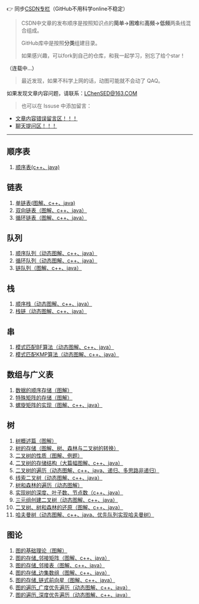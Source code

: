 👉 同步[CSDN专栏](https://blog.csdn.net/weixin_50564032/category_11588008.html?spm=1001.2014.3001.5482)（GitHub不用科学online不稳定）


>CSDN中文章的发布顺序是按照知识点的**简单->困难**和**高频->低频**两条线混合组成。
>
>GitHub库中是按照**分类**组建目录。
>
>如果感兴趣，可以fork到自己的仓库，和我一起学习，别忘了给个star！
>

（连载中...）

>最近发现，如果不科学上网的话，动图可能就不会动了 QAQ。


如果发现文章内容问题，请联系：LChenSED@163.COM

>也可以在 Issuse 中添加留言：
* [文章内容错误留言区！！！](https://github.com/URLeisure/Data_Structure_And_Algorithm-Review/issues/3)
* [聊天提问区！！！](https://github.com/URLeisure/Data_Structure_And_Algorithm-Review/issues/4)


---------------------------------------------
                                                                         
## 顺序表

1. [顺序表(c++、java)](https://github.com/URLeisure/Data_Structure_And_Algorithm-Review/blob/main/art./%E9%A1%BA%E5%BA%8F%E8%A1%A8%EF%BC%88c++%E3%80%81java%EF%BC%89.md)
## 链表
                                                                         
1. [单链表(图解、c++、java)](https://github.com/URLeisure/Data_Structure_And_Algorithm-Review/blob/main/art./%E5%8D%95%E9%93%BE%E8%A1%A8(%E5%9B%BE%E8%A7%A3%E3%80%81c%2B%2B%E3%80%81java).md)
2. [双向链表（图解、c++、java）](https://github.com/URLeisure/Data_Structure_And_Algorithm-Review/blob/main/art./%E5%8F%8C%E5%90%91%E9%93%BE%E8%A1%A8%EF%BC%88%E5%9B%BE%E8%A7%A3%E3%80%81c%2B%2B%E3%80%81java%EF%BC%89.md)
3. [循环链表（图解、c++、java）](https://github.com/URLeisure/Data_Structure_And_Algorithm-Review/blob/main/art./%E5%BE%AA%E7%8E%AF%E9%93%BE%E8%A1%A8%EF%BC%88%E5%9B%BE%E8%A7%A3%E3%80%81c%2B%2B%E3%80%81java%EF%BC%89.md)

## 队列
1. [顺序队列（动态图解、c++、java）](https://github.com/URLeisure/Data_Structure_And_Algorithm-Review/blob/main/art./%E9%A1%BA%E5%BA%8F%E9%98%9F%E5%88%97(%E5%8A%A8%E6%80%81%E5%9B%BE%E8%A7%A3%E3%80%81c%2B%2B%E3%80%81java).md)
2. [循环队列（动态图解、c++、java）](https://github.com/URLeisure/Data_Structure_And_Algorithm-Review/blob/main/art./%E5%BE%AA%E7%8E%AF%E9%98%9F%E5%88%97%EF%BC%88%E5%8A%A8%E6%80%81%E5%9B%BE%E8%A7%A3%E3%80%81c%2B%2B%E3%80%81java%EF%BC%89.md)
3. [链队列（图解、c++、java）](https://github.com/URLeisure/Data_Structure_And_Algorithm-Review/blob/main/art./%E9%93%BE%E9%98%9F%E5%88%97%EF%BC%88%E5%9B%BE%E8%A7%A3%E3%80%81c%2B%2B%E3%80%81java%EF%BC%89.md)

## 栈
1. [顺序栈（动态图解、c++、java）](https://github.com/URLeisure/Data_Structure_And_Algorithm-Review/blob/main/art./%E9%A1%BA%E5%BA%8F%E6%A0%88%EF%BC%88%E5%8A%A8%E6%80%81%E5%9B%BE%E8%A7%A3%E3%80%81c%2B%2B%E3%80%81java%EF%BC%89.md)
2. [栈链（动态图解、c++、java）](https://github.com/URLeisure/Data_Structure_And_Algorithm-Review/blob/main/art./%E6%A0%88%E9%93%BE%EF%BC%88%E5%8A%A8%E6%80%81%E5%9B%BE%E8%A7%A3%E3%80%81c%2B%2B%E3%80%81java%EF%BC%89.md)

## 串
1. [模式匹配BF算法（动态图解、c++、java）](https://github.com/URLeisure/Data_Structure_And_Algorithm-Review/blob/main/art./%E6%A8%A1%E5%BC%8F%E5%8C%B9%E9%85%8DBF%E7%AE%97%E6%B3%95%EF%BC%88%E5%8A%A8%E6%80%81%E5%9B%BE%E8%A7%A3%E3%80%81c%2B%2B%E3%80%81java%EF%BC%89.md)
2. [模式匹配KMP算法（动态图解、c++、java）](https://github.com/URLeisure/Data_Structure_And_Algorithm-Review/blob/main/art./%E6%A8%A1%E5%BC%8F%E5%8C%B9%E9%85%8DKMP%E7%AE%97%E6%B3%95%EF%BC%88%E5%8A%A8%E6%80%81%E5%9B%BE%E8%A7%A3%E3%80%81c%2B%2B%E3%80%81java%EF%BC%89.md)


## 数组与广义表
1. [数据的顺序存储（图解）](https://github.com/URLeisure/Data_Structure_And_Algorithm-Review/blob/main/art./%E6%95%B0%E6%8D%AE%E7%9A%84%E9%A1%BA%E5%BA%8F%E5%AD%98%E5%82%A8%EF%BC%88%E5%9B%BE%E8%A7%A3%EF%BC%89.md)
2. [特殊矩阵的存储（图解）](https://github.com/URLeisure/Data_Structure_And_Algorithm-Review/blob/main/art./%E7%89%B9%E6%AE%8A%E7%9F%A9%E9%98%B5%E7%9A%84%E5%AD%98%E5%82%A8%EF%BC%88%E5%9B%BE%E8%A7%A3%EF%BC%89.md)
3. [螺旋矩阵的实现（图解、c++、java）](https://github.com/URLeisure/Data_Structure_And_Algorithm-Review/blob/main/art./%E8%9E%BA%E6%97%8B%E7%9F%A9%E9%98%B5%E7%9A%84%E5%AE%9E%E7%8E%B0%EF%BC%88%E5%9B%BE%E8%A7%A3%E3%80%81c%2B%2B%E3%80%81java%EF%BC%89.md)

## 树
1. [树概述篇（图解）](https://github.com/URLeisure/Data_Structure_And_Algorithm-Review/blob/main/art./%E6%A0%91%E6%A6%82%E8%BF%B0%E7%AF%87%EF%BC%88%E5%9B%BE%E8%A7%A3%EF%BC%89.md)
2. [树的存储（图解、树、森林与二叉树的转换）](https://github.com/URLeisure/Data_Structure_And_Algorithm-Review/blob/main/art./%E6%A0%91%E7%9A%84%E5%AD%98%E5%82%A8%EF%BC%88%E5%9B%BE%E8%A7%A3%E3%80%81%E6%A0%91%E3%80%81%E6%A3%AE%E6%9E%97%E4%B8%8E%E4%BA%8C%E5%8F%89%E6%A0%91%E7%9A%84%E8%BD%AC%E6%8D%A2%EF%BC%89.md)
3. [二叉树的性质（图解、例题）](https://github.com/URLeisure/Data_Structure_And_Algorithm-Review/blob/main/art./%E4%BA%8C%E5%8F%89%E6%A0%91%E7%9A%84%E6%80%A7%E8%B4%A8%EF%BC%88%E5%9B%BE%E8%A7%A3%E3%80%81%E4%BE%8B%E9%A2%98%EF%BC%89.md)
4. [二叉树的存储结构（大篇幅图解、c++、java）](https://github.com/URLeisure/Data_Structure_And_Algorithm-Review/blob/main/art./%E4%BA%8C%E5%8F%89%E6%A0%91%E7%9A%84%E5%AD%98%E5%82%A8%E7%BB%93%E6%9E%84%EF%BC%88%E5%A4%A7%E7%AF%87%E5%B9%85%E5%9B%BE%E8%A7%A3%E3%80%81c%2B%2B%E3%80%81java%EF%BC%89.md)
5. [二叉树的遍历（动态图解、c++、java、递归、多思路非递归）](https://github.com/URLeisure/Data_Structure_And_Algorithm-Review/blob/main/art./%E4%BA%8C%E5%8F%89%E6%A0%91%E7%9A%84%E9%81%8D%E5%8E%86%EF%BC%88%E5%8A%A8%E6%80%81%E5%9B%BE%E8%A7%A3%E3%80%81c%2B%2B%E3%80%81java%E3%80%81%E9%80%92%E5%BD%92%E3%80%81%E5%A4%9A%E6%80%9D%E8%B7%AF%E9%9D%9E%E9%80%92%E5%BD%92%EF%BC%89.md)
6. [线索二叉树（动态图解、c++、java）](https://github.com/URLeisure/Data_Structure_And_Algorithm-Review/blob/main/art./%E7%BA%BF%E7%B4%A2%E4%BA%8C%E5%8F%89%E6%A0%91%EF%BC%88%E5%8A%A8%E6%80%81%E5%9B%BE%E8%A7%A3%E3%80%81c%2B%2B%E3%80%81java%EF%BC%89.md)
7. [树和森林的遍历（动态图解）](https://github.com/URLeisure/Data_Structure_And_Algorithm-Review/blob/main/art./%E6%A0%91%E5%92%8C%E6%A3%AE%E6%9E%97%E7%9A%84%E9%81%8D%E5%8E%86%EF%BC%88%E5%8A%A8%E6%80%81%E5%9B%BE%E8%A7%A3%EF%BC%89.md)
8. [实现树的深度、叶子数、节点数（c++、java）](https://github.com/URLeisure/Data_Structure_And_Algorithm-Review/blob/main/art./%E5%AE%9E%E7%8E%B0%E6%A0%91%E7%9A%84%E6%B7%B1%E5%BA%A6%E3%80%81%E5%8F%B6%E5%AD%90%E6%95%B0%E3%80%81%E8%8A%82%E7%82%B9%E6%95%B0%EF%BC%88c%2B%2B%E3%80%81java%EF%BC%89.md)
9. [三元组创建二叉树（动态图解、c++、java）](https://github.com/URLeisure/Data_Structure_And_Algorithm-Review/blob/main/art./%E4%B8%89%E5%85%83%E7%BB%84%E5%88%9B%E5%BB%BA%E4%BA%8C%E5%8F%89%E6%A0%91%EF%BC%88%E5%8A%A8%E6%80%81%E5%9B%BE%E8%A7%A3%E3%80%81c%2B%2B%E3%80%81java%EF%BC%89.md)
10. [二叉树、树和森林的还原（图解、c++、java）](https://github.com/URLeisure/Data_Structure_And_Algorithm-Review/blob/main/art./%E4%BA%8C%E5%8F%89%E6%A0%91%E3%80%81%E6%A0%91%E5%92%8C%E6%A3%AE%E6%9E%97%E7%9A%84%E8%BF%98%E5%8E%9F%EF%BC%88%E5%9B%BE%E8%A7%A3%E3%80%81c++%E3%80%81java%EF%BC%89.md)
11. [哈夫曼树（动态图解、c++、java、优先队列实现哈夫曼树）](https://github.com/URLeisure/Data_Structure_And_Algorithm-Review/blob/main/art./%E5%93%88%E5%A4%AB%E6%9B%BC%E6%A0%91%EF%BC%88%E5%8A%A8%E6%80%81%E5%9B%BE%E8%A7%A3%E3%80%81c%2B%2B%E3%80%81java%E3%80%81%E4%BC%98%E5%85%88%E9%98%9F%E5%88%97%E5%AE%9E%E7%8E%B0%E5%93%88%E5%A4%AB%E6%9B%BC%E6%A0%91%EF%BC%89.md)

## 图论
1. [图的基础理论（图解）](https://github.com/URLeisure/Data_Structure_And_Algorithm-Review/blob/main/art./%E5%9B%BE%E7%9A%84%E5%9F%BA%E7%A1%80%E7%90%86%E8%AE%BA%EF%BC%88%E5%9B%BE%E8%A7%A3%EF%BC%89.md)
2. [图的存储_邻接矩阵（图解、c++、java）](https://github.com/URLeisure/Data_Structure_And_Algorithm-Review/blob/main/art./%E5%9B%BE%E7%9A%84%E5%AD%98%E5%82%A8_%E9%82%BB%E6%8E%A5%E7%9F%A9%E9%98%B5%EF%BC%88%E5%9B%BE%E8%A7%A3%E3%80%81c%2B%2B%E3%80%81java%EF%BC%89.md)
3. [图的存储_邻接表（图解、c++、java）](https://github.com/URLeisure/Data_Structure_And_Algorithm-Review/blob/main/art./%E5%9B%BE%E7%9A%84%E5%AD%98%E5%82%A8_%E9%82%BB%E6%8E%A5%E8%A1%A8%EF%BC%88%E5%9B%BE%E8%A7%A3%E3%80%81c++%E3%80%81java%EF%BC%89.md)
4. [图的存储_边集数组（图解、c++、java）](https://github.com/URLeisure/Data_Structure_And_Algorithm-Review/blob/main/art./%E5%9B%BE%E7%9A%84%E5%AD%98%E5%82%A8_%E8%BE%B9%E9%9B%86%E6%95%B0%E7%BB%84%EF%BC%88%E5%9B%BE%E8%A7%A3%E3%80%81c%2B%2B%E3%80%81java%EF%BC%89.md)
5. [图的存储_链式前向星（图解、c++、java）](https://github.com/URLeisure/Data_Structure_And_Algorithm-Review/blob/main/art./%E5%9B%BE%E7%9A%84%E5%AD%98%E5%82%A8_%E9%93%BE%E5%BC%8F%E5%89%8D%E5%90%91%E6%98%9F%EF%BC%88%E5%9B%BE%E8%A7%A3%E3%80%81c%2B%2B%E3%80%81java%EF%BC%89.md)
6. [图的遍历_广度优先遍历（动态图解、c++、java）](https://github.com/URLeisure/Data_Structure_And_Algorithm-Review/blob/main/art./%E5%9B%BE-%E5%9B%BE%E7%9A%84%E9%81%8D%E5%8E%86_%E5%B9%BF%E5%BA%A6%E4%BC%98%E5%85%88%E9%81%8D%E5%8E%86%EF%BC%88%E5%8A%A8%E6%80%81%E5%9B%BE%E8%A7%A3%E3%80%81c%2B%2B%E3%80%81java%EF%BC%89.md)
7. [图的遍历_深度优先遍历（动态图解、c++、java）](https://github.com/URLeisure/Data_Structure_And_Algorithm-Review/blob/main/art./%E5%9B%BE%E7%9A%84%E9%81%8D%E5%8E%86_%E6%B7%B1%E5%BA%A6%E4%BC%98%E5%85%88%E9%81%8D%E5%8E%86%EF%BC%88%E5%8A%A8%E6%80%81%E5%9B%BE%E8%A7%A3%E3%80%81c++%E3%80%81java%EF%BC%89.md)
